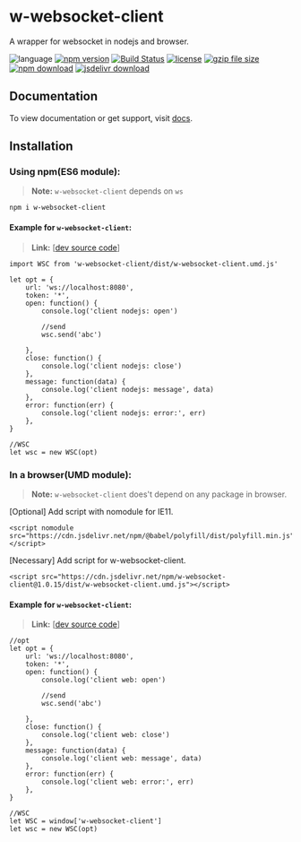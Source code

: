 # w-websocket-client
A wrapper for websocket in nodejs and browser.

![language](https://img.shields.io/badge/language-JavaScript-orange.svg) 
[![npm version](http://img.shields.io/npm/v/w-websocket-client.svg?style=flat)](https://npmjs.org/package/w-websocket-client) 
[![Build Status](https://travis-ci.org/yuda-lyu/w-websocket-client.svg?branch=master)](https://travis-ci.org/yuda-lyu/w-websocket-client) 
[![license](https://img.shields.io/npm/l/w-websocket-client.svg?style=flat)](https://npmjs.org/package/w-websocket-client) 
[![gzip file size](http://img.badgesize.io/yuda-lyu/w-websocket-client/master/dist/w-websocket-client.umd.js.svg?compression=gzip)](https://github.com/yuda-lyu/w-websocket-client)
[![npm download](https://img.shields.io/npm/dt/w-websocket-client.svg)](https://npmjs.org/package/w-websocket-client) 
[![jsdelivr download](https://img.shields.io/jsdelivr/npm/hm/w-websocket-client.svg)](https://www.jsdelivr.com/package/npm/w-websocket-client)

## Documentation
To view documentation or get support, visit [docs](https://yuda-lyu.github.io/w-websocket-client/global.html).

## Installation
### Using npm(ES6 module):
> **Note:** `w-websocket-client` depends on `ws`
```alias
npm i w-websocket-client
```
#### Example for `w-websocket-client`:
> **Link:** [[dev source code](https://github.com/yuda-lyu/w-websocket-client/blob/master/scla.mjs)]
```alias
import WSC from 'w-websocket-client/dist/w-websocket-client.umd.js'

let opt = {
    url: 'ws://localhost:8080',
    token: '*',
    open: function() {
        console.log('client nodejs: open')

        //send
        wsc.send('abc')

    },
    close: function() {
        console.log('client nodejs: close')
    },
    message: function(data) {
        console.log('client nodejs: message', data)
    },
    error: function(err) {
        console.log('client nodejs: error:', err)
    },
}

//WSC
let wsc = new WSC(opt)
```

### In a browser(UMD module):
> **Note:** `w-websocket-client` does't depend on any package in browser.

[Optional] Add script with nomodule for IE11.
```alias
<script nomodule src="https://cdn.jsdelivr.net/npm/@babel/polyfill/dist/polyfill.min.js"></script>
```
[Necessary] Add script for w-websocket-client.
```alias
<script src="https://cdn.jsdelivr.net/npm/w-websocket-client@1.0.15/dist/w-websocket-client.umd.js"></script>
```
#### Example for `w-websocket-client`:
> **Link:** [[dev source code](https://github.com/yuda-lyu/w-websocket-client/blob/master/web.html)]
```alias
//opt
let opt = {
    url: 'ws://localhost:8080',
    token: '*',
    open: function() {
        console.log('client web: open')

        //send
        wsc.send('abc')

    },
    close: function() {
        console.log('client web: close')
    },
    message: function(data) {
        console.log('client web: message', data)
    },
    error: function(err) {
        console.log('client web: error:', err)
    },
}

//WSC
let WSC = window['w-websocket-client']
let wsc = new WSC(opt)
```